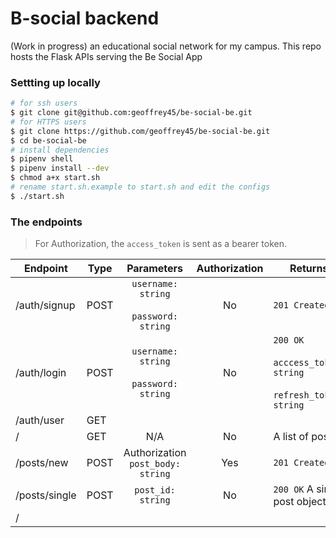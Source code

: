 # B-social backend
(Work in progress) an educational social network for my campus. This repo hosts the Flask APIs serving the Be Social App

### Settting up locally

```bash
# for ssh users
$ git clone git@github.com:geoffrey45/be-social-be.git 
# for HTTPS users
$ git clone https://github.com/geoffrey45/be-social-be.git
$ cd be-social-be
# install dependencies
$ pipenv shell
$ pipenv install --dev
$ chmod a+x start.sh
# rename start.sh.example to start.sh and edit the configs
$ ./start.sh
```

### The endpoints
> For Authorization, the `access_token` is sent as a bearer token.

| Endpoint      | Type |                  Parameters                  | Authorization | Returns                                                                |
|---------------|------|:--------------------------------------------:|:-------------:|------------------------------------------------------------------------|
| /auth/signup  | POST | `username: string`<br><br>`password: string` |       No      | `201 Created`                                                          |
| /auth/login   | POST | `username: string`<br><br>`password: string` |       No      | `200 OK`<br><br>`acccess_token: string`<br><br>`refresh_token: string` |
| /auth/user    | GET
| /             | GET  |                      N/A                     |       No      | A list of posts                                                        |
| /posts/new    | POST |   Authorization<br>`post_body: string`   |      Yes      | `201 Created`                                                          |
| /posts/single | POST |   `post_id: string`     |      No       | `200 OK`    A single post object                                      |
| /
